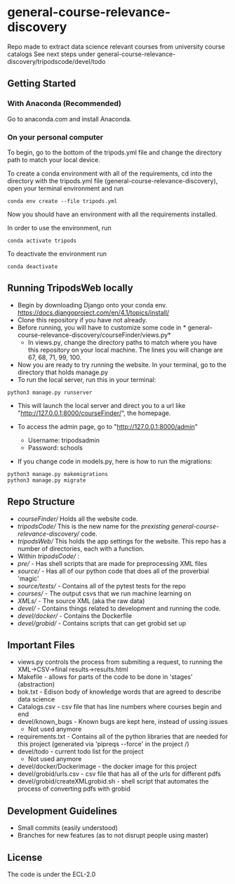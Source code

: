 # general-course-relevance-discovery
Repo made to extract data science relevant courses from university course catalogs
See next steps under general-course-relevance-discovery/tripodscode/devel/todo

## Getting Started

### With Anaconda (Recommended)

Go to anaconda.com and install Anaconda.

### On your personal computer
To begin, go to the bottom of the tripods.yml file and change the directory path to match your local device. 

To create a conda environment with all of the requirements, cd into the directory with the tripods.yml file (general-course-relevance-discovery), open your terminal environment and run
```
conda env create --file tripods.yml   
```
Now you should have an environment with all the requirements installed.

In order to use the environment, run

```
conda activate tripods
```
To deactivate the environment run

```
conda deactivate
```
## Running TripodsWeb locally

- Begin by downloading Django onto your conda env. https://docs.djangoproject.com/en/4.1/topics/install/ 
- Clone this repository if you have not already. 
- Before running, you will have to customize some code in * general-course-relevance-discovery/courseFinder/views.py*
  - In views.py, change the directory paths to match where you have this repository on your local machine. The lines you will change are 67, 68, 71, 99, 100. 
- Now you are ready to try running the website. In your terminal, go to the directory that holds manage.py
- To run the local server, run this in your terminal:
```
python3 manage.py runserver
```
- This will launch the local server and direct you to a url like "http://127.0.0.1:8000/courseFinder/", the homepage.

- To access the admin page, go to "http://127.0.0.1:8000/admin"
  - Username: tripodsadmin
  - Password: schools
  
- If you change code in models.py, here is how to run the migrations:
```
python3 manage.py makemigrations
python3 manage.py migrate
```


## Repo Structure
* *courseFinder/* Holds all the website code.
* *tripodsCode/* This is the new name for the *prexisting general-course-relevance-discovery/* code.
* *tripodsWeb/* This holds the app settings for the website. 
This repo has a number of directories, each with a function.
* Within *tripodsCode/* : 
* *pre/* - Has shell scripts that are made for preprocessing XML files
* *source/* - Has all of our python code that does all of the proverbial 'magic'
* *source/tests/* - Contains all of the pytest tests for the repo
* *courses/* - The output csvs that we run machine learning on
* *XMLs/* - The source XML (aka the raw data)
* *devel/* - Contains things related to development and running the code.
* *devel/docker/* - Contains the Dockerfile
* *devel/grobid/* - Contains scripts that can get grobid set up

## Important Files
* views.py controls the process from submiting a request, to running the XML->CSV->final results->results.html
* Makefile - allows for parts of the code to be done in 'stages' (abstraction)
* bok.txt - Edison body of knowledge words that are agreed to describe data science
* Catalogs.csv - csv file that has line numbers where courses begin and end
* devel/known\_bugs - Known bugs are kept here, instead of ussing issues
	* Not used anymore
* requirements.txt - Contains all of the python libraries that are needed for this project (generated via 'pipreqs --force' in the project /)
* devel/todo - current todo list for the project
	* Not used anymore
* devel/docker/Dockerimage - the docker image for this project
* devel/grobid/urls.csv - csv file that has all of the urls for different pdfs
* devel/grobid/createXMLgrobid.sh - shell script that automates the process of converting pdfs with grobid

## Development Guidelines

* Small commits (easily understood)
* Branches for new features (as to not disrupt people using master)

## License

The code is under the ECL-2.0


